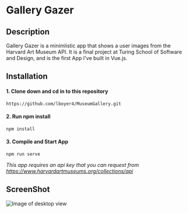 # Gallery Gazer

## Description

Gallery Gazer is a minimlistic app that shows a user images from the Harvard Art Museum API. It is a final project at Turing School of Software and Design, and is the first App I've built in Vue.js.

## Installation

  #### 1. Clone down and cd in to this repository 
  
  ```https://github.com/lboyer4/MuseumGallery.git```
  
  #### 2. Run npm install
  
  ```npm install```
  
  #### 3. Compile and Start App
  
  ```npm run serve```

_This app requires an api key that you can request from https://www.harvardartmuseums.org/collections/api_

## ScreenShot

![Image of desktop view](./src/assets/screenshotgallery.png)

